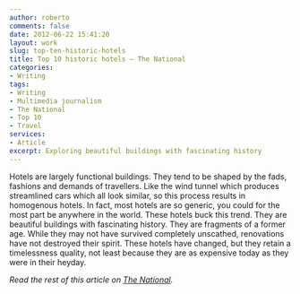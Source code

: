 ```yaml
---
author: roberto
comments: false
date: 2012-06-22 15:41:20
layout: work
slug: top-ten-historic-hotels
title: Top 10 historic hotels – The National
categories:
- Writing
tags:
- Writing
- Multimedia journalism
- The National
- Top 10
- Travel
services:
- Article
excerpt: Exploring beautiful buildings with fascinating history
---
```


<span class="firstcharacter">H</span>otels are largely functional buildings. They tend to be shaped by the fads, fashions and demands of travellers. Like the wind tunnel which produces streamlined cars which all look similar, so this process results in homogenous hotels. In fact, most hotels are so generic, you could for the most part be anywhere in the world. These hotels buck this trend. They are beautiful buildings with fascinating history. They are fragments of a former age. While they may not have survived completely unscathed, renovations have not destroyed their spirit. These hotels have changed, but they retain a timelessness quality, not least because they are as expensive today as they were in their heyday.

*Read the rest of this article on [The National](http://www.thenational.ae/lifestyle/travel/top-10-historic-hotels-that-have-retained-their-traditions-and-grace#full).*
